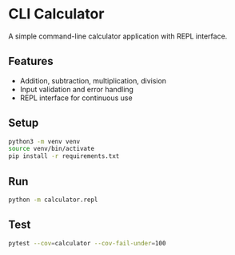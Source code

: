 # CLI Calculator

A simple command-line calculator application with REPL interface.

## Features
- Addition, subtraction, multiplication, division
- Input validation and error handling
- REPL interface for continuous use

## Setup
```bash
python3 -m venv venv
source venv/bin/activate
pip install -r requirements.txt
```

## Run
```bash
python -m calculator.repl
```

## Test
```bash
pytest --cov=calculator --cov-fail-under=100
```
